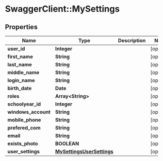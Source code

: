 # SwaggerClient::MySettings

## Properties
Name | Type | Description | Notes
------------ | ------------- | ------------- | -------------
**user_id** | **Integer** |  | [optional] 
**first_name** | **String** |  | [optional] 
**last_name** | **String** |  | [optional] 
**middle_name** | **String** |  | [optional] 
**login_name** | **String** |  | [optional] 
**birth_date** | **Date** |  | [optional] 
**roles** | **Array&lt;String&gt;** |  | [optional] 
**schoolyear_id** | **Integer** |  | [optional] 
**windows_account** | **String** |  | [optional] 
**mobile_phone** | **String** |  | [optional] 
**prefered_com** | **String** |  | [optional] 
**email** | **String** |  | [optional] 
**exists_photo** | **BOOLEAN** |  | [optional] 
**user_settings** | [**MySettingsUserSettings**](MySettingsUserSettings.md) |  | [optional] 


